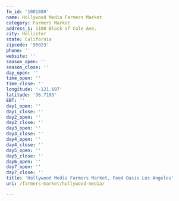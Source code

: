 ```yaml
---
fm_id: '1001880'
name: Hollywood Media Farmers Market
category: Farmers Market
address_1: 1100 Block of Cole Ave.
city: Hollister
state: California
zipcode: '95023'
phone: ''
website: ''
season_open: ''
season_close: ''
day_open: ''
time_open: ''
time_close: ''
longitude: '-121.607'
latitude: '36.7105'
EBT: ''
day1_open: ''
day1_close: ''
day2_open: ''
day2_close: ''
day3_open: ''
day3_close: ''
day4_open: ''
day4_close: ''
day5_open: ''
day5_close: ''
day6_open: ''
day7_open: ''
day7_close: ''
title: 'Hollywood Media Farmers Market, Food Oasis Los Angeles'
uri: /farmers-market/hollywood-media/

---
```

